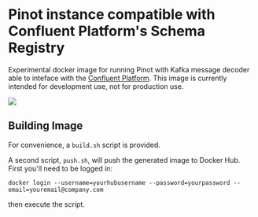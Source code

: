 Pinot instance compatible with Confluent Platform's Schema Registry
===================================================================

Experimental docker image for running Pinot with Kafka message decoder able to inteface with the [Confluent Platform](http://confluent.io/docs/current/index.html).
This image is currently intended for development use, not for production use.

[![](https://badge.imagelayers.io/mardambey/pinot-confluent-platform:latest.svg)](https://imagelayers.io/?images=mardambey/pinot-confluent-platform:latest 'Get your own badge on imagelayers.io')

Building Image
---------------

For convenience, a `build.sh` script is provided.

A second script, `push.sh`, will push the generated image to Docker Hub. First you'll need to be logged in:

    docker login --username=yourhubusername --password=yourpassword --email=youremail@company.com

then execute the script.

